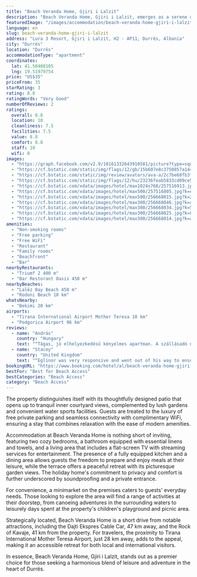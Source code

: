 ```yaml
---
title: "Beach Veranda Home, Gjiri i Lalzit"
description: "Beach Veranda Home, Gjiri i Lalzit, emerges as a serene oasis in Durrës, offering guests a unique blend of comfort and natural beauty."
featuredImage: "/images/accommodation/beach-veranda-home-gjiri-i-lalzit-picture?type.jpg"
language: en
slug: beach-veranda-home-gjiri-i-lalzit
address: "Lura 3 Resort, Gjiri i Lalzit, H2 - AP11, Durrës, Albania"
city: "Durrës"
location: "Durrës"
accommodationType: "apartment"
coordinates:
  lat: 41.50480105
  lng: 19.51979754
price: "US$35"
priceFrom: 35
starRating: 3
rating: 8.8
ratingWords: "Very Good"
numberOfReviews: 2
ratings:
  overall: 8.8
  location: 10
  cleanliness: 7.5
  facilities: 7.5
  value: 8.8
  comfort: 8.8
  staff: 10
  wifi: 0
images:
  - "https://graph.facebook.com/v2.9/10161332643910581/picture?type=square&height=64&width=64"
  - "https://cf.bstatic.com/static/img/flags/12/gb/15b607e8c3750857a144c70857d273e26ac13d66.png"
  - "https://cf.bstatic.com/static/img/review/avatars/ava-a/2c7be68fb3f987f1352e7b289d4b24137e1a283d.png"
  - "https://cf.bstatic.com/static/img/flags/12/hu/23236feab5833cd09ce5c8048a125ec301a1fbe6.png"
  - "https://cf.bstatic.com/xdata/images/hotel/max1024x768/257516913.jpg?k=ab04f6128e729b4b90495306c299ba968f4785aef4de5b9c2287678e950423af&o=&hp=1"
  - "https://cf.bstatic.com/xdata/images/hotel/max500/257516805.jpg?k=ed36f3c85f6c9462b288c5d8f621e66485c0c73988b88534fa51904dc867621f&o=&hp=1"
  - "https://cf.bstatic.com/xdata/images/hotel/max500/256668015.jpg?k=20547ee046525c5f84262c4e4e0996b3d468ebdbb52842cad8fd13846be0dd35&o=&hp=1"
  - "https://cf.bstatic.com/xdata/images/hotel/max300/256668046.jpg?k=4adedf4804a84a92f0e02e0bf88ff8c3f1d497a84f09c6452e0437792bf02ab6&o=&hp=1"
  - "https://cf.bstatic.com/xdata/images/hotel/max300/256668034.jpg?k=59f31061d06afcfbb331314dedca95e3820324f4f4efb2ec4c5990711e56fe7a&o=&hp=1"
  - "https://cf.bstatic.com/xdata/images/hotel/max300/256668025.jpg?k=83f9f6a765b139443bf8ce70c95889b46b733b56d87f33bf9ebff50949e9f4c1&o=&hp=1"
  - "https://cf.bstatic.com/xdata/images/hotel/max300/256668014.jpg?k=af428590fd012d8140d0b4e2195b54b3b2760be6a77524a0cb78b1e515c9bd03&o=&hp=1"
amenities:
  - "Non-smoking rooms"
  - "Free parking"
  - "Free WiFi"
  - "Restaurant"
  - "Family rooms"
  - "Beachfront"
  - "Bar"
nearbyRestaurants:
  - "Triumf 2 400 m"
  - "Bar Restorant Oasis 450 m"
nearbyBeaches:
  - "Lalëz Bay Beach 450 m"
  - "Rodoni Beach 10 km"
whatsNearby:
  - "Bekimi 20 km"
airports:
  - "Tirana International Airport Mother Teresa 18 km"
  - "Podgorica Airport 96 km"
reviews:
  - name: "András"
    country: "Hungary"
    text: "“Tágas, jó elhelyezkedésű kényelmes apartman. A szállásadó nagyon korrekt, segítőkész. Elég közel a parthoz, étterem, boltok közel minden megfelelő volt.”"
  - name: "Stacey"
    country: "United Kingdom"
    text: "“Eglinor was very responsive and went out of his way to ensure we had what we needed. He was very helpful! Great location not far from the beach with a lovely balcony.”"
bookingURL: "https://www.booking.com/hotel/al/beach-veranda-home-gjiri-i-lalzit.en-gb.html?aid=8035640"
bestFor: "Best for Beach Access"
bestCategories: "Beach Access"
category: "Beach Access"
---
```


The property distinguishes itself with its thoughtfully designed patio that opens up to tranquil inner courtyard views, complemented by lush gardens and convenient water sports facilities. Guests are treated to the luxury of free private parking and seamless connectivity with complimentary WiFi, ensuring a stay that combines relaxation with the ease of modern amenities.

Accommodation at Beach Veranda Home is nothing short of inviting, featuring two cozy bedrooms, a bathroom equipped with essential linens and towels, and a living area that includes a flat-screen TV with streaming services for entertainment. The presence of a fully equipped kitchen and a dining area allows guests the freedom to prepare and enjoy meals at their leisure, while the terrace offers a peaceful retreat with its picturesque garden views. The holiday home's commitment to privacy and comfort is further underscored by soundproofing and a private entrance.

For convenience, a minimarket on the premises caters to guests' everyday needs. Those looking to explore the area will find a range of activities at their doorstep, from canoeing adventures in the surrounding waters to leisurely days spent at the property's children's playground and picnic area.

Strategically located, Beach Veranda Home is a short drive from notable attractions, including the Dajti Ekspres Cable Car, 47 km away, and the Rock of Kavaje, 41 km from the property. For travelers, the proximity to Tirana International Mother Teresa Airport, just 28 km away, adds to the appeal, making it an accessible retreat for both local and international visitors.

In essence, Beach Veranda Home, Gjiri i Lalzit, stands out as a premier choice for those seeking a harmonious blend of leisure and adventure in the heart of Durrës.